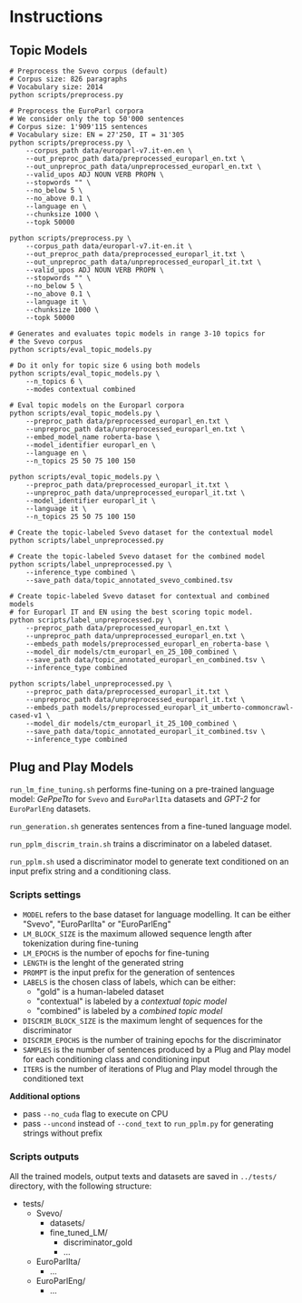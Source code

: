 # Instructions

## Topic Models

```shell
# Preprocess the Svevo corpus (default)
# Corpus size: 826 paragraphs
# Vocabulary size: 2014
python scripts/preprocess.py

# Preprocess the EuroParl corpora
# We consider only the top 50'000 sentences
# Corpus size: 1'909'115 sentences
# Vocabulary size: EN = 27'250, IT = 31'305
python scripts/preprocess.py \
    --corpus_path data/europarl-v7.it-en.en \
    --out_preproc_path data/preprocessed_europarl_en.txt \
    --out_unpreproc_path data/unpreprocessed_europarl_en.txt \
    --valid_upos ADJ NOUN VERB PROPN \
    --stopwords "" \
    --no_below 5 \
    --no_above 0.1 \
    --language en \
    --chunksize 1000 \
    --topk 50000

python scripts/preprocess.py \
    --corpus_path data/europarl-v7.it-en.it \
    --out_preproc_path data/preprocessed_europarl_it.txt \
    --out_unpreproc_path data/unpreprocessed_europarl_it.txt \
    --valid_upos ADJ NOUN VERB PROPN \
    --stopwords "" \
    --no_below 5 \
    --no_above 0.1 \
    --language it \
    --chunksize 1000 \
    --topk 50000

# Generates and evaluates topic models in range 3-10 topics for
# the Svevo corpus
python scripts/eval_topic_models.py

# Do it only for topic size 6 using both models
python scripts/eval_topic_models.py \
    --n_topics 6 \
    --modes contextual combined

# Eval topic models on the Europarl corpora
python scripts/eval_topic_models.py \
    --preproc_path data/preprocessed_europarl_en.txt \
    --unpreproc_path data/unpreprocessed_europarl_en.txt \
    --embed_model_name roberta-base \
    --model_identifier europarl_en \
    --language en \
    --n_topics 25 50 75 100 150

python scripts/eval_topic_models.py \
    --preproc_path data/preprocessed_europarl_it.txt \
    --unpreproc_path data/unpreprocessed_europarl_it.txt \
    --model_identifier europarl_it \
    --language it \
    --n_topics 25 50 75 100 150

# Create the topic-labeled Svevo dataset for the contextual model
python scripts/label_unpreprocessed.py

# Create the topic-labeled Svevo dataset for the combined model
python scripts/label_unpreprocessed.py \
    --inference_type combined \
    --save_path data/topic_annotated_svevo_combined.tsv

# Create topic-labeled Svevo dataset for contextual and combined models
# for Europarl IT and EN using the best scoring topic model.
python scripts/label_unpreprocessed.py \
    --preproc_path data/preprocessed_europarl_en.txt \
    --unpreproc_path data/unpreprocessed_europarl_en.txt \
    --embeds_path models/preprocessed_europarl_en_roberta-base \
    --model_dir models/ctm_europarl_en_25_100_combined \
    --save_path data/topic_annotated_europarl_en_combined.tsv \
    --inference_type combined

python scripts/label_unpreprocessed.py \
    --preproc_path data/preprocessed_europarl_it.txt \
    --unpreproc_path data/unpreprocessed_europarl_it.txt \
    --embeds_path models/preprocessed_europarl_it_umberto-commoncrawl-cased-v1 \
    --model_dir models/ctm_europarl_it_25_100_combined \
    --save_path data/topic_annotated_europarl_it_combined.tsv \
    --inference_type combined

```

## Plug and Play Models


`run_lm_fine_tuning.sh` performs fine-tuning on a pre-trained language model:
*GePpeTto* for `Svevo` and `EuroParlIta` datasets and *GPT-2* for `EuroParlEng` datasets.

`run_generation.sh` generates sentences from a fine-tuned language model.

`run_pplm_discrim_train.sh` trains a discriminator on a labeled dataset.

`run_pplm.sh` used a discriminator model to generate text conditioned on an input prefix string and a conditioning class.


### Scripts settings 

- `MODEL` refers to the base dataset for language modelling. It can be either "Svevo", "EuroParlIta" or "EuroParlEng"
- `LM_BLOCK_SIZE` is the maximum allowed sequence length after tokenization during fine-tuning
- `LM_EPOCHS` is the number of epochs for fine-tuning
- `LENGTH` is the lenght of the generated string
- `PROMPT` is the input prefix for the generation of sentences
- `LABELS` is the chosen class of labels, which can be either:
    - "gold" is a human-labeled dataset
    - "contextual" is labeled by a *contextual topic model*
    - "combined" is labeled by a *combined topic model*
- `DISCRIM_BLOCK_SIZE` is the maximum lenght of sequences for the discriminator
- `DISCRIM_EPOCHS` is the number of training epochs for the discriminator
- `SAMPLES` is the number of sentences produced by a Plug and Play model for each conditioning class and conditioning input
- `ITERS` is the number of iterations of Plug and Play model through the conditioned text

**Additional options**
- pass `--no_cuda` flag to execute on CPU
- pass `--uncond` instead of `--cond_text` to `run_pplm.py` for generating strings without prefix 


### Scripts outputs

All the trained models, output texts and datasets are saved in `../tests/` directory, with the following structure:

- tests/
    - Svevo/
        - datasets/
        - fine_tuned_LM/
            - discriminator_gold
            - ...
    - EuroParlIta/
        - ...    
    - EuroParlEng/
        - ...